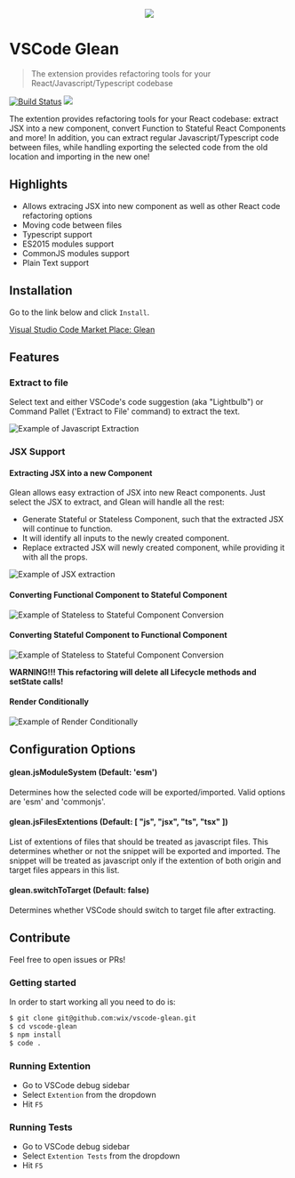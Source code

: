 <p align="center">
  <img src="https://github.com/wix/vscode-glean/blob/master/assets/github_logo.png?raw=true">
</p>

# VSCode Glean
> The extension provides refactoring tools for your React/Javascript/Typescript codebase



[![Build Status](https://travis-ci.org/wix/vscode-glean.svg?branch=master)](https://travis-ci.org/wix/vscode-glean)
[![](https://vsmarketplacebadge.apphb.com/version/wix.glean.svg)](https://marketplace.visualstudio.com/items?itemName=wix.glean)

The extention provides refactoring tools for your React codebase: extract JSX into a new component, convert Function to Stateful React Components and more! In addition, you can extract regular Javascript/Typescript code between files, while handling exporting the selected code from the old location and importing in the new one!

## Highlights
- Allows extracing JSX into new component as well as other React code refactoring options
- Moving code between files
- Typescript support
- ES2015 modules support
- CommonJS modules support
- Plain Text support

## Installation

Go to the link below and click `Install`.

[Visual Studio Code Market Place: Glean](https://marketplace.visualstudio.com/items?itemName=wix.glean)

## Features

### Extract to file

Select text and  either VSCode's code suggestion (aka "Lightbulb") or Command Pallet ('Extract to File' command) to extract the text.


![Example of Javascript Extraction](https://media.giphy.com/media/5QI4abbeZqWpWN0nP8/giphy.gif)


### JSX Support
#### Extracting JSX into a new Component
Glean allows easy extraction of JSX into new React components. Just select the JSX to extract, and Glean will handle all the rest:

- Generate Stateful or Stateless Component, such that the extracted JSX will continue to function.
- It will identify all inputs to the newly created component.
- Replace extracted JSX will newly created component, while providing it with all the props.

![Example of JSX extraction](https://media.giphy.com/media/22Q7TtNqCIqM7j8Ph6/giphy.gif)

#### Converting Functional Component to Stateful Component

![Example of Stateless to Stateful Component Conversion](https://media.giphy.com/media/fipQDtl5shXdzxqPjB/giphy.gif)


#### Converting Stateful Component to Functional Component

![Example of Stateless to Stateful Component Conversion](https://media.giphy.com/media/BHuT6tJuJGqldCTFGe/giphy.gif)

**WARNING!!! This refactoring will delete all Lifecycle methods and setState calls!**

#### Render Conditionally

![Example of Render Conditionally](https://github.com/wix/vscode-glean/blob/master/assets/glean-conditional.gif?raw=true)

## Configuration Options
#### glean.jsModuleSystem (Default: 'esm')
Determines how the selected code will be exported/imported. Valid options are 'esm' and 'commonjs'.

#### glean.jsFilesExtentions (Default: [ "js", "jsx", "ts", "tsx" ])
List of extentions of files that should be treated as javascript files. This determines whether or not the snippet will be exported and imported. The snippet will be treated as javascript only if the extention of both origin and target files appears in this list.

#### glean.switchToTarget (Default: false)
Determines whether VSCode should switch to target file after extracting.


## Contribute

Feel free to open issues or PRs!

### Getting started

In order to start working all you need to do is:
```sh
$ git clone git@github.com:wix/vscode-glean.git
$ cd vscode-glean
$ npm install
$ code .
```

### Running Extention
* Go to VSCode debug sidebar
* Select `Extention` from the dropdown
* Hit `F5`

### Running Tests
* Go to VSCode debug sidebar
* Select `Extention Tests` from the dropdown
* Hit `F5`

